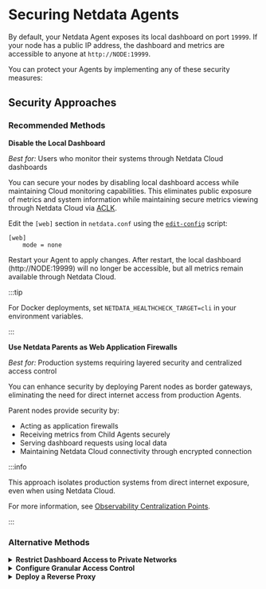# Securing Netdata Agents

By default, your Netdata Agent exposes its local dashboard on port `19999`. If your node has a public IP address, the dashboard and metrics are accessible to anyone at `http://NODE:19999`.

You can protect your Agents by implementing any of these security measures:

## Security Approaches

### Recommended Methods

**Disable the Local Dashboard**

*Best for:* Users who monitor their systems through Netdata Cloud dashboards

You can secure your nodes by disabling local dashboard access while maintaining Cloud monitoring capabilities. This eliminates public exposure of metrics and system information while maintaining secure metrics viewing through Netdata Cloud via [ACLK](/src/aclk/README.md).

Edit the `[web]` section in `netdata.conf` using the [`edit-config`](/docs/netdata-agent/configuration/README.md#edit-configuration-files) script:

```text
[web]
    mode = none
```

Restart your Agent to apply changes. After restart, the local dashboard (http://NODE:19999) will no longer be accessible, but all metrics remain available through Netdata Cloud.

:::tip

For Docker deployments, set `NETDATA_HEALTHCHECK_TARGET=cli` in your environment variables.

:::

**Use Netdata Parents as Web Application Firewalls**

*Best for:* Production systems requiring layered security and centralized access control

You can enhance security by deploying Parent nodes as border gateways, eliminating the need for direct internet access from production Agents.

Parent nodes provide security by:

- Acting as application firewalls
- Receiving metrics from Child Agents securely
- Serving dashboard requests using local data
- Maintaining Netdata Cloud connectivity through encrypted connection

:::info

This approach isolates production systems from direct internet exposure, even when using Netdata Cloud.

For more information, see [Observability Centralization Points](/docs/observability-centralization-points/README.md).

:::

### Alternative Methods

<details>
<summary><strong>Restrict Dashboard Access to Private Networks</strong></summary><br/>

**Best for:** Organizations with private management networks

You can enhance security by binding the Agent to your organization's private management network interface. This limits dashboard access to your administrative LAN only.

**Configuration:**

Edit the `[web]` section in `netdata.conf` using the [`edit-config`](/docs/netdata-agent/configuration/README.md#edit-configuration-files) script:

```text
[web]
    bind to = 10.1.1.1:19999 localhost:19999
```

The Agent supports binding to multiple IPs and ports. When using hostnames, all resolved IPs will be used (for example, `localhost` typically resolves to both `127.0.0.1` and `::1`).

**Cloud Environment Setup:**

For cloud environments without private LAN capabilities or multi-cloud deployments, you can create a virtual management network using mesh VPN tools like `tincd` or `gvpe`. These tools enable secure, private communication between servers while allowing administration stations to access management functions across your cloud infrastructure.

For `gvpe` specifically, we maintain a [deployment tool](https://github.com/netdata/netdata-demo-site/tree/master/gvpe) that includes pre-compiled binaries for Linux and FreeBSD, macOS compilation script, and configuration templates. We use this tool to manage our Netdata demo sites across multiple hosting providers.

</details>

<details>
<summary><strong>Configure Granular Access Control</strong></summary><br/>

**Best for:** Specific IP address or hostname-based access requirements

You can restrict access to your local dashboard while maintaining Netdata Cloud connectivity by using [access lists](/src/web/server/README.md#access-lists).

**Basic Access Control:**

Edit the `[web]` section in `netdata.conf` using the [`edit-config`](/docs/netdata-agent/configuration/README.md#edit-configuration-files) script.

Use the `allow connections from` setting to permit specific IP addresses or hostnames:

```text
[web]
    # Allow only localhost connections
    allow connections from = localhost

    # Allow only from management LAN running on `10.X.X.X`
    allow connections from = 10.*

    # Allow connections only from a specific FQDN/hostname
    allow connections from = example*
```

The default setting `localhost *` allows both localhost and all external connections. You can customize this using Netdata's [simple patterns](/src/libnetdata/simple_pattern/README.md).

**Advanced Feature-Specific Controls:**

While `allow connections from` globally controls access to all Netdata services, you can set specific permissions for individual features:

```text
[web]
    allow connections from = localhost *
    allow dashboard from = localhost *
    allow badges from = *
    allow streaming from = *
    allow netdata.conf from = localhost fd* 10.* 192.168.* 172.16.* 172.17.* 172.18.* 172.19.* 172.20.* 172.21.* 172.22.* 172.23.* 172.24.* 172.25.* 172.26.* 172.27.* 172.28.* 172.29.* 172.30.* 172.31.*
    allow management from = localhost
```

**Additional Security Options:**

- Review detailed access list options in the [Web Server documentation](/src/web/server/README.md#access-lists)
- Consider [enabling SSL](/src/web/server/README.md#examples) to encrypt local dashboard traffic (Netdata Cloud connections are always TLS-encrypted)

</details>

<details>
<summary><strong>Deploy a Reverse Proxy</strong></summary><br/>

**Best for:** Multi-agent environments requiring unified authentication and SSL termination

You can secure multiple Agents using a single authenticating web server as a reverse proxy. This provides:

- Unified access through URLs like `http://{HOST}/netdata/{NETDATA_HOSTNAME}/`
- Single sign-on across all Agents
- Optional TLS encryption

**Supported Web Servers:**

We provide detailed configuration guides for popular web servers:

- [nginx](/docs/netdata-agent/configuration/running-the-netdata-agent-behind-a-reverse-proxy/Running-behind-nginx.md)
- [HAProxy](/docs/netdata-agent/configuration/running-the-netdata-agent-behind-a-reverse-proxy/Running-behind-haproxy.md)
- [Apache](/docs/netdata-agent/configuration/running-the-netdata-agent-behind-a-reverse-proxy/Running-behind-apache.md)
- [Lighttpd](/docs/netdata-agent/configuration/running-the-netdata-agent-behind-a-reverse-proxy/Running-behind-lighttpd.md)
- [Caddy](/docs/netdata-agent/configuration/running-the-netdata-agent-behind-a-reverse-proxy/Running-behind-caddy.md)
- [H2O](/docs/netdata-agent/configuration/running-the-netdata-agent-behind-a-reverse-proxy/Running-behind-h2o.md)

</details>